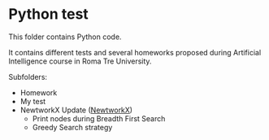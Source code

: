 # Python test
This folder contains Python code.

It contains different tests and several homeworks proposed during Artificial Intelligence course in Roma Tre University.


Subfolders:
* Homework
* My test
* NewtworkX Update ([NewtworkX](https://github.com/networkx/networkx))
  * Print nodes during Breadth First Search
  * Greedy Search strategy
